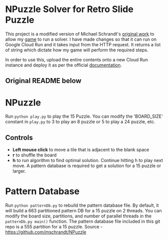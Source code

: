 # NPuzzle Solver for Retro Slide Puzzle
This project is a modified version of Michael Schrandt's [original work](https://github.com/mschrandt/NPuzzle) to allow my [game](https://github.com/ashishbeck/slide_puzzle) to run a solver. I have made changes so that it can run on Google Cloud Run and it takes input from the HTTP request. It returns a list of string which dictate how my game will perform the required steps.

In order to use this, upload the entire contents onto a new Cloud Run instance and deploy it as per the official [documentation](https://codelabs.developers.google.com/codelabs/cloud-run-hello-python3).

## Original README below

# NPuzzle
Run `python play.py` to play the 15 Puzzle. You can modify the 'BOARD_SIZE' constant in `play.py` to 3 to play an 8 puzzle or 5 to play a 24 puzzle, etc.

## Controls
- **Left mouse click** to move a tile that is adjacent to the blank space
- **r** to shuffle the board
- **h** to run algorithm to find optimal solution. Continue hitting h to play next move. A pattern database is required to get a solution for a 15 puzzle or larger.

# Pattern Database
Run `python patternDb.py` to rebuild the pattern database file. By default, it will build a 663 partitioned pattern DB for a 15 puzzle on 2 threads. You can modify the board size, partitions, and number of parallel threads in the `patternDb.py main()` function. The pattern database file included in this git repo is a 555 partition for a 15 puzzle.
Source - https://github.com/mschrandt/NPuzzle